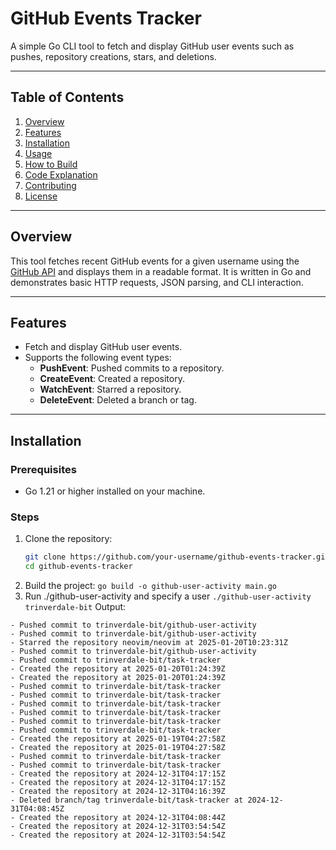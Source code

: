 # GitHub Events Tracker

A simple Go CLI tool to fetch and display GitHub user events such as pushes, repository creations, stars, and deletions.

---

## Table of Contents
1. [Overview](#overview)
2. [Features](#features)
3. [Installation](#installation)
4. [Usage](#usage)
5. [How to Build](#how-to-build)
6. [Code Explanation](#code-explanation)
7. [Contributing](#contributing)
8. [License](#license)

---

## Overview

This tool fetches recent GitHub events for a given username using the [GitHub API](https://docs.github.com/en/rest/activity/events) and displays them in a readable format. It is written in Go and demonstrates basic HTTP requests, JSON parsing, and CLI interaction.

---

## Features

- Fetch and display GitHub user events.
- Supports the following event types:
  - **PushEvent**: Pushed commits to a repository.
  - **CreateEvent**: Created a repository.
  - **WatchEvent**: Starred a repository.
  - **DeleteEvent**: Deleted a branch or tag.
---

## Installation

### Prerequisites
- Go 1.21 or higher installed on your machine.

### Steps
1. Clone the repository:
   ```bash
   git clone https://github.com/your-username/github-events-tracker.git
   cd github-events-tracker
2. Build the project:
   `go build -o github-user-activity main.go`
3. Run ./github-user-activity and specify a user
  `./github-user-activity trinverdale-bit`
  Output:
  ```
- Pushed commit to trinverdale-bit/github-user-activity
- Pushed commit to trinverdale-bit/github-user-activity
- Starred the repository neovim/neovim at 2025-01-20T10:23:31Z
- Pushed commit to trinverdale-bit/github-user-activity
- Pushed commit to trinverdale-bit/task-tracker
- Created the repository at 2025-01-20T01:24:39Z
- Created the repository at 2025-01-20T01:24:39Z
- Pushed commit to trinverdale-bit/task-tracker
- Pushed commit to trinverdale-bit/task-tracker
- Pushed commit to trinverdale-bit/task-tracker
- Pushed commit to trinverdale-bit/task-tracker
- Pushed commit to trinverdale-bit/task-tracker
- Pushed commit to trinverdale-bit/task-tracker
- Created the repository at 2025-01-19T04:27:58Z
- Created the repository at 2025-01-19T04:27:58Z
- Pushed commit to trinverdale-bit/task-tracker
- Pushed commit to trinverdale-bit/task-tracker
- Created the repository at 2024-12-31T04:17:15Z
- Created the repository at 2024-12-31T04:17:15Z
- Created the repository at 2024-12-31T04:16:39Z
- Deleted branch/tag trinverdale-bit/task-tracker at 2024-12-31T04:08:45Z
- Created the repository at 2024-12-31T04:08:44Z
- Created the repository at 2024-12-31T03:54:54Z
- Created the repository at 2024-12-31T03:54:54Z
```
